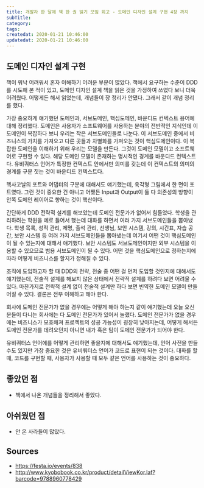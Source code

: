 ```yaml
---
title: 개발자 한 달에 책 한 권 읽기 모임 회고 - 도메인 디자인 설계 구현 4장 까지
subTitle:
category:
tags:
createdat: 2020-01-21 10:46:00
updatedat: 2020-01-21 10:46:00
---
```


## 도메인 디자인 설계 구현

책이 워낙 어려워서 혼자 이해하기 어려운 부분이 많았다. 책에서 요구하는 수준이 DDD를 시도해 본 적이 있고, 도메인 디자인 설계 책을 읽은 것을 가정하여 쓰였다 보니 더욱 어려웠다. 어떻게든 해서 읽었는데, 개념들이 장 정리가 안됐다. 그래서 같이 개념 정리를 했다.  

가장 중요하게 얘기했던 도메인과, 서브도메인, 핵심도메인, 바운디드 컨텍스트 용어에 대해 정리했다. 도메인은 사용자가 소프트웨어를 사용하는 분야의 전반적인 지식인데 이 도메인이 복잡하다 보니 우리는 작은 서브도메인들로 나눈다. 이 서브도메인 중에서 비즈니스의 가치를 가져오고 다른 곳들과 차별화를 가져오는 것이 핵심도메인이다. 이 복잡한 도메인을 이해하기 위해 우리는 모델을 만든다. 그것이 도메인 모델이고 소프트웨어로 구현할 수 있다. 해당 도메인 모델이 존재하는 명시적인 경계를 바운디드 컨텍스트다. 유비쿼터스 언어가 특정한 컨텍스트 안에서만 의미를 갖는데 이 컨텍스트의 의미의 경계를 구분 짓는 것이 바운디드 컨텍스트다.  

헥사고날의 포트와 어댑터의 구분에 대해서도 얘기했는데, 육각형 그림에서 한 면이 포트였다. 그런 것이 중요한 건 아니고 어쨌든 Input과 Output이 둘 다 의존성의 방향이 안쪽 도메인 레이어로 향하는 것이 핵산이다.  

간단하게 DDD 전략적 설계를 해보았는데 도메인 전문가가 없어서 힘들었다. 학생을 관리하려는 학원을 예로 들어서 했는데 대화를 하면서 여러 가지 서브도메인들을 뽑아냈다. 학생 목록, 성적 관리, 제명, 출석 관리, 선생님, 보안 시스템, 강의, 시간표, 자습 공간, 보안 시스템 등 여러 가지 서브도메인들을 뽑아냈는데 여기서 어떤 것이 핵심도메인이 될 수 있는지에 대해서 얘기했다. 보안 시스템도 서브도메인이지만 외부 시스템을 이용할 수 있으므로 범용 서브도메인이 될 수 있다. 어떤 것을 핵심도메인으로 정하는지에 따라 어떻게 비즈니스를 할지가 정해질 수 있다.  

조직에 도입하고자 할 때 DDD의 전략, 전술 중 어떤 걸 먼저 도입할 것인지에 대해서도 얘기했는데, 전술적 설계를 해보지 않은 상태에서 전략적 설계를 하려다 보면 어려울 수 있다. 마찬가지로 전략적 설계 없이 전술적 설계만 하다 보면 빈약한 도메인 모델이 만들어질 수 있다. 결론은 전부 이해하고 해야 한다.  

회사에 도메인 전문가가 없을 경우에는 어떻게 해야 하는지 같이 얘기했는데 오늘 오신 분들이 다니는 회사에는 다 도메인 전문가가 있어서 놀랬다. 도메인 전문가가 없을 경우에는 비즈니스가 모호해져 프로젝트의 성공 가능성이 굉장히 낮아지는데, 어떻게 해서든 도메인 전문가를 데려오던지 아니면 내가 혹은 팀이 도메인 전문가가 되어야 한다.  

유비쿼터스 언어에를 어떻게 관리하면 좋을지에 대해서도 얘기했는데, 언어 사전을 만들 수도 있지만 가장 중요한 것은 유비쿼터스 언어가 코드로 표현이 되는 것이다. 대화를 할 때, 코드를 구현할 때, 사용자가 사용할 때 모두 같은 언어를 사용하는 것이 중요하다.


## 좋았던 점

* 책에서 나온 개념들을 정리해서 좋았다.

## 아쉬웠던 점

* 안 온 사라들이 많았다.

## Sources

* <https://festa.io/events/838>
* <http://www.kyobobook.co.kr/product/detailViewKor.laf?barcode=9788960778429>